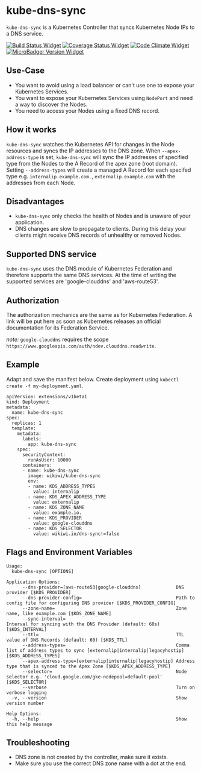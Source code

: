 # kube-dns-sync
`kube-dns-sync` is a Kubernetes Controller that syncs Kubernetes Node IPs to a DNS service.

[![Build Status Widget]][Build Status]
[![Coverage Status Widget]][Coverage Status]
[![Code Climate Widget]][Code Climate]
[![MicroBadger Version Widget]][MicroBadger Version]

[Build Status]: https://travis-ci.org/wikiwi/kube-dns-sync
[Build Status Widget]: https://travis-ci.org/wikiwi/kube-dns-sync.svg?branch=master
[Coverage Status]: https://coveralls.io/github/wikiwi/kube-dns-sync?branch=master
[Coverage Status Widget]: https://coveralls.io/repos/github/wikiwi/kube-dns-sync/badge.svg?branch=master
[Code Climate]: https://codeclimate.com/github/wikiwi/kube-dns-sync
[Code Climate Widget]: https://codeclimate.com/github/wikiwi/kube-dns-sync/badges/gpa.svg
[MicroBadger Version]: http://microbadger.com/#/images/wikiwi/kube-dns-sync
[MicroBadger Version Widget]: https://images.microbadger.com/badges/version/wikiwi/kube-dns-sync.svg

## Use-Case
- You want to avoid using a load balancer or can't use one to expose your Kubernetes Services.
- You want to expose your Kubernetes Services using `NodePort` and need a way to discover the Nodes.
- You need to access your Nodes using a fixed DNS record.

## How it works
`kube-dns-sync` watches the Kubernetes API for changes in the Node resources and syncs the IP addresses to the DNS zone. When `--apex-address-type` is set, `kube-dns-sync` will sync the IP addresses of specified type from the Nodes to the A Record of the apex zone (root domain). Setting `--address-types` will create a managed A Record for each specifed type e.g. `internalip.example.com.`, `externalip.example.com` with the addresses from each Node.

## Disadvantages
- `kube-dns-sync` only checks the health of Nodes and is unaware of your application.
- DNS changes are slow to propagate to clients. During this delay your clients might receive DNS records of unhealthy or removed Nodes.

## Supported DNS service
`kube-dns-sync` uses the DNS module of Kubernetes Federation and therefore supports the same DNS services. At the time of writing the supported services are 'google-clouddns' and 'aws-route53'.

## Authorization
The authorization mechanics are the same as for Kubernetes Federation. A link will be put here as soon as Kubernetes releases an official documentation for its Federation Service. 

*note:* `google-clouddns` requires the scope `https://www.googleapis.com/auth/ndev.clouddns.readwrite`.
## Example
Adapt and save the manifest below. Create deployment using `kubectl create -f my-deployment.yaml`.

    apiVersion: extensions/v1beta1
    kind: Deployment
    metadata:
      name: kube-dns-sync
    spec:
      replicas: 1
      template:
        metadata:
          labels:
            app: kube-dns-sync
        spec:
          securityContext:
            runAsUser: 10000
          containers:
          - name: kube-dns-sync
            image: wikiwi/kube-dns-sync
            env:
            - name: KDS_ADDRESS_TYPES
              value: internalip
            - name: KDS_APEX_ADDRESS_TYPE
              value: externalip
            - name: KDS_ZONE_NAME
              value: example.io.
            - name: KDS_PROVIDER
              value: google-clouddns
            - name: KDS_SELECTOR
              value: wikiwi.io/dns-sync!=false
## Flags and Environment Variables
    Usage:
      kube-dns-sync [OPTIONS]
    
    Application Options:
          --dns-provider=[aws-route53|google-clouddns]             DNS provider [$KDS_PROVIDER]
          --dns-provider-config=                                   Path to config file for configuring DNS provider [$KDS_PROVIDER_CONFIG]
          --zone-name=                                             Zone name, like example.com [$KDS_ZONE_NAME]
          --sync-interval=                                         Interval for syncing with the DNS Provider (default: 60s) [$KDS_INTERVAL]
          --ttl=                                                   TTL value of DNS Records (default: 60) [$KDS_TTL]
          --address-types=                                         Comma list of address types to sync [externalip|internalip|legacyhostip] [$KDS_ADDRESS_TYPES]
          --apex-address-type=[externalip|internalip|legacyhostip] Address type that is synced to the Apex Zone [$KDS_APEX_ADDRESS_TYPE]
          --selector=                                              Node selector e.g. 'cloud.google.com/gke-nodepool=default-pool' [$KDS_SELECTOR]
          --verbose                                                Turn on verbose logging
      -v, --version                                                Show version number
    
    Help Options:
      -h, --help                                                   Show this help message

## Troubleshooting
- DNS zone is not created by the controller, make sure it exists.
- Make sure you use the correct DNS zone name with a dot at the end.
